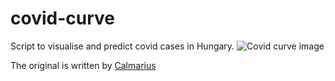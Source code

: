 # covid-curve
Script to visualise and predict covid cases in Hungary.
![Covid curve image](https://i.imgur.com/nophThi.png)

The original is written by [Calmarius](https://github.com/Calmarius)
